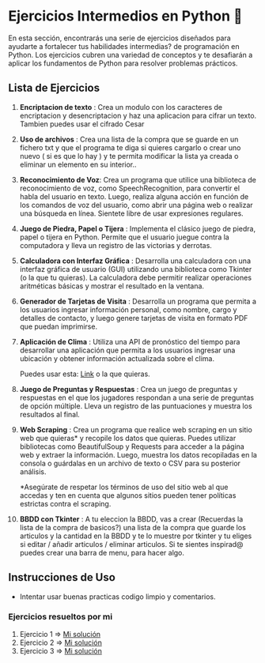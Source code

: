 # Ejercicios Intermedios en Python 🐍

En esta sección, encontrarás una serie de ejercicios diseñados para ayudarte a fortalecer tus habilidades intermedias? de programación en Python. 
Los ejercicios cubren una variedad de conceptos y te desafiarán a aplicar los fundamentos de Python para resolver problemas prácticos.

## Lista de Ejercicios

1. **Encriptacion de texto** : Crea un modulo con los caracteres de encriptacion y desencriptacion y haz una aplicacion para cifrar un texto. Tambien puedes usar el cifrado Cesar

2. **Uso de archivos** : Crea una lista de la compra que se guarde en un fichero txt y que el programa te diga si quieres cargarlo o crear uno nuevo ( si es que lo hay ) y te permita modificar la lista ya creada o eliminar un elemento en su interior..

3. **Reconocimiento de Voz**: Crea un programa que utilice una biblioteca de reconocimiento de voz, como SpeechRecognition, para convertir el habla del usuario en texto. Luego, realiza alguna acción en función de los comandos de voz del usuario, como abrir una página web o realizar una búsqueda en línea. Sientete libre de usar expresiones regulares.

4. **Juego de Piedra, Papel o Tijera** : Implementa el clásico juego de piedra, papel o tijera en Python. Permite que el usuario juegue contra la computadora y lleva un registro de las victorias y derrotas.

5. **Calculadora con Interfaz Gráfica** : Desarrolla una calculadora con una interfaz gráfica de usuario (GUI) utilizando una biblioteca como Tkinter (o la que tu quieras). La calculadora debe permitir realizar operaciones aritméticas básicas y mostrar el resultado en la ventana.

6. **Generador de Tarjetas de Visita** : Desarrolla un programa que permita a los usuarios ingresar información personal, como nombre, cargo y detalles de contacto, y luego genere tarjetas de visita en formato PDF que puedan imprimirse.

7. **Aplicación de Clima** : Utiliza una API de pronóstico del tiempo para desarrollar una aplicación que permita a los usuarios ingresar una ubicación y obtener información actualizada sobre el clima.

   Puedes usar esta: [Link](https://www.el-tiempo.net/api) o la que quieras.

9. **Juego de Preguntas y Respuestas** : Crea un juego de preguntas y respuestas en el que los jugadores respondan a una serie de preguntas de opción múltiple. Lleva un registro de las puntuaciones y muestra los resultados al final.

10. **Web Scraping** : Crea un programa que realice web scraping en un sitio web que quieras* y recopile los datos que quieras. Puedes utilizar bibliotecas como BeautifulSoup y Requests para acceder a la página web y extraer la información. Luego, muestra los datos recopiladas en la consola o guárdalas en un archivo de texto o CSV para su posterior análisis.

    *Asegúrate de respetar los términos de uso del sitio web al que accedas y ten en cuenta que algunos sitios pueden tener políticas estrictas contra el scraping.

11. **BBDD con Tkinter** : A tu eleccion la BBDD, vas a crear (Recuerdas la lista de la compra de basicos?) una lista de la compra que guarde los articulos y la cantidad en la BBDD y te lo muestre por tkinter y tu eliges si editar / añadir articulos / eliminar articulos. Si te sientes inspirad@ puedes crear una barra de menu, para hacer algo.


## Instrucciones de Uso

- Intentar usar buenas practicas codigo limpio y comentarios.


### Ejercicios resueltos por mi

1. Ejercicio 1 => [Mi solución](https://github.com/IvanDevX/Python_Ejercicios_Practicar/tree/main/Intermedios/IvanDevX/Ejercicio1)
2. Ejercicio 2 => [Mi solución](https://github.com/IvanDevX/Python_Ejercicios_Practicar/tree/main/Intermedios/IvanDevX/Ejercicio2)
3. Ejercicio 3 => [Mi solución](https://github.com/IvanDevX/Python_Ejercicios_Practicar/tree/main/Intermedios/IvanDevX/Ejercicio3)
